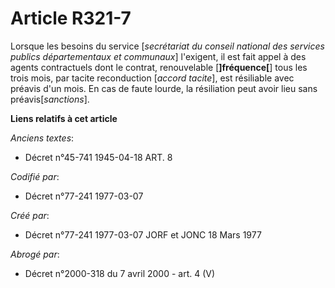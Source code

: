 # Article R321-7

Lorsque les besoins du service [*secrétariat du conseil national des services publics départementaux et communaux*]
l'exigent, il est fait appel à des agents contractuels dont le contrat, renouvelable [**]fréquence[**] tous les trois mois,
par tacite reconduction [*accord tacite*], est résiliable avec préavis d'un mois. En cas de faute lourde, la résiliation peut
avoir lieu sans préavis[*sanctions*].

**Liens relatifs à cet article**

_Anciens textes_:

  - Décret n°45-741 1945-04-18 ART. 8

_Codifié par_:

  - Décret n°77-241 1977-03-07

_Créé par_:

  - Décret n°77-241 1977-03-07 JORF et JONC 18 Mars 1977

_Abrogé par_:

  - Décret n°2000-318 du 7 avril 2000 - art. 4 (V)

